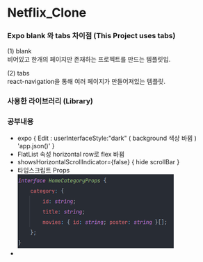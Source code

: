 # Netflix_Clone

### Expo blank 와 tabs 차이점  (This Project uses tabs)
(1)  blank <br/>
비어있고 한개의 페이지만 존재하는 프로젝트를 만드는 템플릿입. <br/>

(2)  tabs <br/>
react-navigation을 통해 여러 페이지가 만들어져있는 템플릿. <br/>


### 사용한 라이브러리 (Library)

### 공부내용
- expo  { Edit : userInterfaceStyle:"dark" ( background 색상 바뀜 )     'app.json()' }
- FlatList 속성 horizontal row로 flex 바뀜
- showsHorizontalScrollIndicator={false} { hide scrollBar }  
- 타입스크립트 Props  
![CommentStructure](./StudyImage/ts_Props.png)
- 


[comment]: <> (https://www.youtube.com/watch?v=CNaLOa-6X7U&t=641s)

[comment]: <> (34:30)

